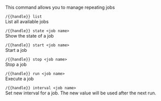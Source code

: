 This command allows you to manage repeating jobs

`/{{handle}} list`  
List all available jobs

`/{{handle}} state <job name>`  
Show the state of a job

`/{{handle}} start <job name>`  
Start a job

`/{{handle}} stop <job name>`  
Stop a job

`/{{handle}} run <job name>`  
Execute a job

`/{{handle}} interval <job name>`  
Set new interval for a job. The new value will be used after the next run.